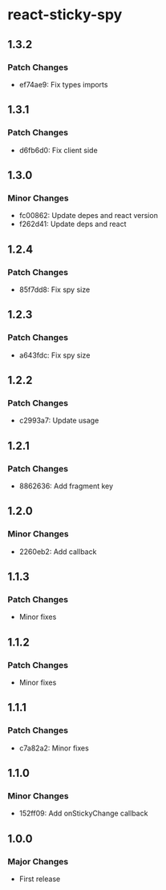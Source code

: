 # react-sticky-spy

## 1.3.2

### Patch Changes

- ef74ae9: Fix types imports

## 1.3.1

### Patch Changes

- d6fb6d0: Fix client side

## 1.3.0

### Minor Changes

- fc00862: Update depes and react version
- f262d41: Update deps and react

## 1.2.4

### Patch Changes

- 85f7dd8: Fix spy size

## 1.2.3

### Patch Changes

- a643fdc: Fix spy size

## 1.2.2

### Patch Changes

- c2993a7: Update usage

## 1.2.1

### Patch Changes

- 8862636: Add fragment key

## 1.2.0

### Minor Changes

- 2260eb2: Add callback

## 1.1.3

### Patch Changes

- Minor fixes

## 1.1.2

### Patch Changes

- Minor fixes

## 1.1.1

### Patch Changes

- c7a82a2: Minor fixes

## 1.1.0

### Minor Changes

- 152ff09: Add onStickyChange callback

## 1.0.0

### Major Changes

- First release
